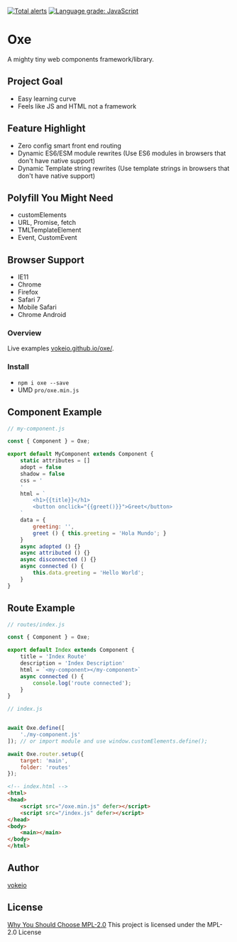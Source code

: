 [![Total alerts](https://img.shields.io/lgtm/alerts/g/vokeio/oxe.svg?logo=lgtm&logoWidth=18)](https://lgtm.com/projects/g/vokeio/oxe/alerts/)
[![Language grade: JavaScript](https://img.shields.io/lgtm/grade/javascript/g/vokeio/oxe.svg?logo=lgtm&logoWidth=18)](https://lgtm.com/projects/g/vokeio/oxe/context:javascript)

# Oxe
A mighty tiny web components framework/library.

## Project Goal
- Easy learning curve
- Feels like JS and HTML not a framework

## Feature Highlight
- Zero config smart front end routing
- Dynamic ES6/ESM module rewrites (Use ES6 modules in browsers that don't have native support)
- Dynamic Template string rewrites (Use template strings in browsers that don't have native support)

## Polyfill You Might Need
- customElements
- URL, Promise, fetch
- TMLTemplateElement
- Event, CustomEvent

## Browser Support
- IE11
- Chrome
- Firefox
- Safari 7
- Mobile Safari
- Chrome Android


### Overview
Live examples [vokeio.github.io/oxe/](https://vokeio.github.io/oxe/).

### Install
- `npm i oxe --save`
- UMD `pro/oxe.min.js`

## Component Example
```js
// my-component.js

const { Component } = Oxe;

export default MyComponent extends Component {
    static attributes = []
    adopt = false
    shadow = false
    css = '
    '
    html = `
        <h1>{{title}}</h1>
        <button onclick="{{greet()}}">Greet</button>
    `
    data = {
        greeting: '',
        greet () { this.greeting = 'Hola Mundo'; }
    }
    async adopted () {}
    async attributed () {}
    async disconnected () {}
    async connected () {
        this.data.greeting = 'Hello World';
    }
}
```

## Route Example
```js
// routes/index.js

const { Component } = Oxe;

export default Index extends Component {
    title = 'Index Route'
    description = 'Index Description'
    html = `<my-component></my-component>`
    async connected () {
        console.log('route connected');
    }
}
```

```js
// index.js


await Oxe.define([
    './my-component.js'
]); // or import module and use window.customElements.define();

await Oxe.router.setup({
    target: 'main',
    folder: 'routes'
});
```

```html
<!-- index.html -->
<html>
<head>
    <script src="/oxe.min.js" defer></script>
    <script src="/index.js" defer></script>
</head>
<body>
    <main></main>
</body>
</html>
```

## Author
[vokeio](https://github.com/vokeio)

## License
[Why You Should Choose MPL-2.0](http://veldstra.org/2016/12/09/you-should-choose-mpl2-for-your-opensource-project.html)
This project is licensed under the MPL-2.0 License
